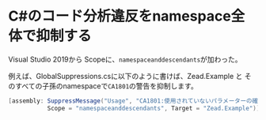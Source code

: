 # C#のコード分析違反をnamespace全体で抑制する

Visual Studio 2019から Scopeに、`namespaceanddescendants`が加わった。

例えば、GlobalSuppressions.csに以下のように書けば、Zead.Example と そのすべての子孫のnamespaceで`CA1801`の警告を抑制します。

```cs
[assembly: SuppressMessage("Usage", "CA1801:使用されていないパラメーターの確認",
           Scope = "namespaceanddescendants", Target = "Zead.Example")]
```



